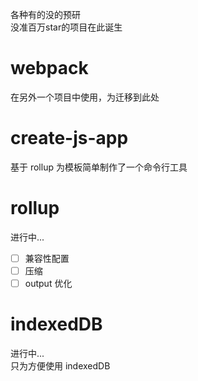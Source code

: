 各种有的没的预研  
没准百万star的项目在此诞生

# webpack

在另外一个项目中使用，为迁移到此处

# create-js-app

基于 rollup 为模板简单制作了一个命令行工具

# rollup

进行中...  

- [ ] 兼容性配置  
- [ ] 压缩  
- [ ] output 优化  

# indexedDB

进行中...  
只为方便使用 indexedDB
